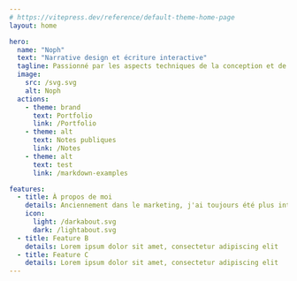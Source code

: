 ```yaml
---
# https://vitepress.dev/reference/default-theme-home-page
layout: home

hero:
  name: "Noph"
  text: "Narrative design et écriture interactive"
  tagline: Passionné par les aspects techniques de la conception et de l'écriture d'expériences interactives
  image:
    src: /svg.svg
    alt: Noph
  actions:
    - theme: brand
      text: Portfolio
      link: /Portfolio
    - theme: alt
      text: Notes publiques
      link: /Notes
    - theme: alt
      text: test
      link: /markdown-examples

features:
  - title: À propos de moi
    details: Anciennement dans le marketing, j'ai toujours été plus intéressé par le côté technique de l'écriture (structure narrative, convergence du thème et de l'action, etc.) que par son exercice proprement dit ; la découverte du jeu vidéo dans ma vingtaine et plus particulièrement du narrative design quelques temps après m'ont permis de combiner mon intérêt prononcé pour les outils numériques et la conception d'expériences narratives.
    icon: 
      light: /darkabout.svg
      dark: /lightabout.svg
  - title: Feature B
    details: Lorem ipsum dolor sit amet, consectetur adipiscing elit
  - title: Feature C
    details: Lorem ipsum dolor sit amet, consectetur adipiscing elit
---
```


